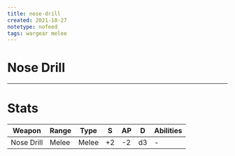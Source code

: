 ```yaml
---
title: nose-drill
created: 2021-10-27
notetype: nofeed
tags: wargear melee
---
```


# Nose Drill

---

# Stats

| Weapon     | Range | Type  | S   | AP  | D   | Abilities |
| ---------- | ----- | ----- | --- | --- | --- | --------- |
| Nose Drill | Melee | Melee | +2  | -2  | d3  | -         | 